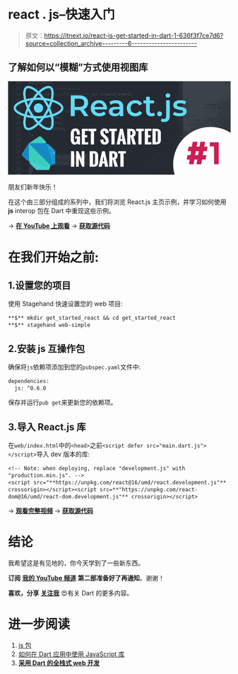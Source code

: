 # react . js–快速入门

> 原文：<https://itnext.io/react-js-get-started-in-dart-1-636f3f7ce7d6?source=collection_archive---------6----------------------->

## 了解如何以“模糊”方式使用视图库

![](img/3f6c620c216cd714be95c15ce04d78a1.png)

朋友们新年快乐！

在这个由三部分组成的系列中，我们将浏览 React.js 主页示例，并学习如何使用 **js** interop 包在 Dart 中重现这些示例。

→ [**在 YouTube 上观看**](https://youtu.be/DCgMfj-eFuE)
→ [**获取源代码**](https://github.com/graphicbeacon/reactjs-get-started-in-dart/tree/part-1)

# 在我们开始之前:

## 1.设置您的项目

使用 Stagehand 快速设置您的 web 项目:

```
**$** mkdir get_started_react && cd get_started_react
**$** stagehand web-simple
```

## 2.安装 **js** 互操作包

确保将`js`依赖项添加到您的`pubspec.yaml`文件中:

```
dependencies:
  js: ^0.6.0
```

保存并运行`pub get`来更新您的依赖项。

## 3.导入 React.js 库

在`web/index.html`中的`<head>`之前`<script defer src="main.dart.js"></script>`导入 dev 版本的库:

```
<!-- Note: when deploying, replace "development.js" with "production.min.js". -->
<script src="**https://unpkg.com/react@16/umd/react.development.js"** crossorigin></script><script src=**"https://unpkg.com/react-dom@16/umd/react-dom.development.js"** crossorigin></script>
```

→ [**观看完整视频**](https://youtu.be/DCgMfj-eFuE)
→ [**获取源代码**](https://github.com/graphicbeacon/reactjs-get-started-in-dart/tree/part-1)

# 结论

我希望这是有见地的，你今天学到了一些新东西。

**订阅** [**我的 YouTube 频道**](https://youtube.com/c/CreativeBracket) **第二部准备好了再通知**。谢谢！

**喜欢，分享** [**关注我**](https://twitter.com/creativ_bracket) 😍有关 Dart 的更多内容。

# 进一步阅读

1.  [js 包](https://pub.dartlang.org/packages/js)
2.  [如何在 Dart 应用中使用 JavaScript 库](https://dev.to/graphicbeacon/how-to-use-javascript-libraries-in-your-dart-applications--4mc6)
3.  [**采用 Dart 的全栈式 web 开发**](http://bit.ly/2P2N1jC)